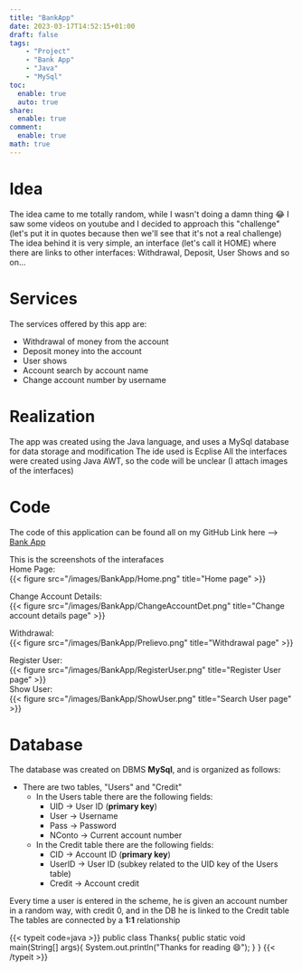 ```yaml
---
title: "BankApp"
date: 2023-03-17T14:52:15+01:00
draft: false
tags:
    - "Project"
    - "Bank App"
    - "Java"
    - "MySql"
toc:
  enable: true
  auto: true
share:
  enable: true
comment:
  enable: true
math: true
---
```


# Idea
The idea came to me totally random, while I wasn't doing a damn thing :joy:
I saw some videos on youtube and I decided to approach this "challenge" (let's put it in quotes because then we'll see that it's not a real challenge)
The idea behind it is very simple, an interface (let's call it HOME) where there are links to other interfaces: Withdrawal, Deposit, User Shows and so on...
# Services
The services offered by this app are:
- Withdrawal of money from the account
- Deposit money into the account
- User shows
- Account search by account name
- Change account number by username
# Realization
The app was created using the Java language, and uses a MySql database for data storage and modification
The ide used is Ecplise
All the interfaces were created using Java AWT, so the code will be unclear (I attach images of the interfaces)
# Code
The code of this application can be found all on my GitHub
Link here --> [Bank App](https://github.com/francosalvucci14/Bank-App)

This is the screenshots of the interafaces<br/>
Home Page:<br/>
{{< figure src="/images/BankApp/Home.png" title="Home page" >}}<br/>

Change Account Details:<br/>
{{< figure src="/images/BankApp/ChangeAccountDet.png" title="Change account details page" >}}<br/>

Withdrawal:<br/>
{{< figure src="/images/BankApp/Prelievo.png" title="Withdrawal page" >}}<br/>

Register User:<br/>
{{< figure src="/images/BankApp/RegisterUser.png" title="Register User page" >}}<br/>
Show User:<br/>
{{< figure src="/images/BankApp/ShowUser.png" title="Search User page" >}}<br/>

# Database
The database was created on DBMS **MySql**, and is organized as follows:

- There are two tables, "Users" and "Credit"
  - In the Users table there are the following fields:
    - UID -> User ID (**primary key**)
    - User -> Username
    - Pass -> Password
    - NConto -> Current account number
  - In the Credit table there are the following fields:
    - CID -> Account ID (**primary key**)
    - UserID -> User ID (subkey related to the UID key of the Users table)
    - Credit -> Account credit

Every time a user is entered in the scheme, he is given an account number in a random way, with credit 0, and in the DB he is linked to the Credit table
The tables are connected by a **1:1** relationship

{{< typeit code=java >}}
public class Thanks{
  public static void main(String[] args){
    System.out.println("Thanks for reading :smile:");
  }
}
{{< /typeit >}}